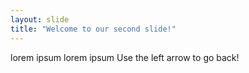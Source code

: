 ```yaml
---
layout: slide
title: "Welcome to our second slide!"
---
```

lorem ipsum lorem ipsum
Use the left arrow to go back!
